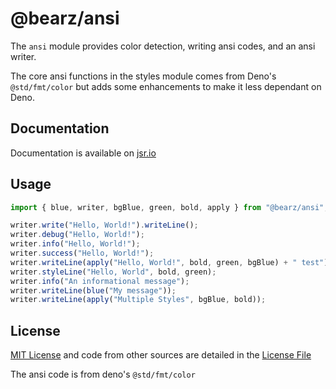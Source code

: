 # @bearz/ansi

The `ansi` module provides color detection, writing ansi
codes, and an ansi writer. 

The core ansi functions in the styles module comes from
Deno's `@std/fmt/color` but adds some enhancements to make
it less dependant on Deno. 

## Documentation

Documentation is available on [jsr.io](https://jsr.io/@bearz/ansi/doc)

## Usage
```typescript
import { blue, writer, bgBlue, green, bold, apply } from "@bearz/ansi";

writer.write("Hello, World!").writeLine();
writer.debug("Hello, World!");
writer.info("Hello, World!");
writer.success("Hello, World!");
writer.writeLine(apply("Hello, World!", bold, green, bgBlue) + " test");
writer.styleLine("Hello, World", bold, green);
writer.info("An informational message");
writer.writeLine(blue("My message"));
writer.writeLine(apply("Multiple Styles", bgBlue, bold));
```

## License

[MIT License](./LICENSE.md) and code from other sources
are detailed in the [License File](./LICENSE.md)

The ansi code is from deno's `@std/fmt/color`